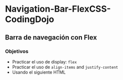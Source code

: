 # Navigation-Bar-FlexCSS-CodingDojo
## Barra de navegación con Flex
### Objetivos
* Practicar el uso de display: ``flex``
* Practicar el uso de  ``align-items`` and ``justify-content``
* Usando el siguiente HTML
